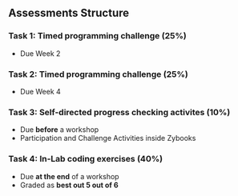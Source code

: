 ## Assessments Structure

### Task 1: Timed programming challenge (25%)
- Due Week 2
	
### Task 2: Timed programming challenge (25%)
- Due Week 4

### Task 3: Self-directed progress checking activites (10%)
- Due **before** a workshop
- Participation and Challenge Activities inside Zybooks

### Task 4: In-Lab coding exercises (40%)
- Due **at the end** of a workshop
- Graded as **best out 5 out of 6**

